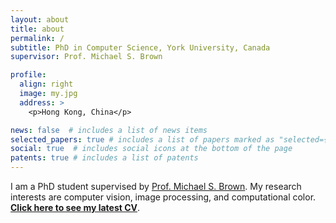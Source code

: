 ```yaml
---
layout: about
title: about
permalink: /
subtitle: PhD in Computer Science, York University, Canada
supervisor: Prof. Michael S. Brown

profile:
  align: right
  image: my.jpg
  address: >
    <p>Hong Kong, China</p>

news: false  # includes a list of news items
selected_papers: true # includes a list of papers marked as "selected={true}"
social: true  # includes social icons at the bottom of the page
patents: true # includes a list of patents
---
```


I am a PhD student supervised by [Prof. Michael S. Brown](http://www.cse.yorku.ca/~mbrown/). My research interests are computer vision, image processing, and computational color. **[Click here to see my latest CV](https://drive.google.com/file/d/1thJh3qxkUPhmlinqjjqWKZTUhCBEeTVL/view)**.
